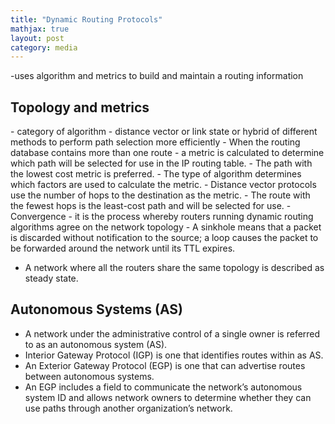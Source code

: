 ```yaml
---
title: "Dynamic Routing Protocols"
mathjax: true
layout: post
category: media
---
```


-uses algorithm and metrics to build and maintain a routing information 

<h2>Topology and metrics</h2>
- category of algorithm
    - distance vector or link state or hybrid of different methods to perform path selection more efficiently
- When the routing database contains more than one route 
    - a metric is calculated to determine which path will be selected for use in the IP routing table.
        - The path with the lowest cost metric is preferred.
    - The type of algorithm determines which factors are used to calculate the metric. 
        - Distance vector protocols use the number of hops to the destination as the metric. 
        - The route with the fewest hops is the least-cost path and will be selected for use.
- Convergence
    - it is the process whereby routers running dynamic routing algorithms agree on the network topology
    - A sinkhole means that a packet is discarded without notification to the source; a loop causes the packet to be forwarded around the network until its TTL expires.

- A network where all the routers share the same topology is described as steady state.

<h2>Autonomous Systems (AS)</h2>

- A network under the administrative control of a single owner is referred to as an autonomous system (AS).
- Interior Gateway Protocol (IGP) is one that identifies routes within as AS.
- An Exterior Gateway Protocol (EGP) is one that can advertise routes between autonomous systems.
- An EGP includes a field to communicate the network’s autonomous system ID and allows network owners to determine whether they can use paths through another organization’s network.

